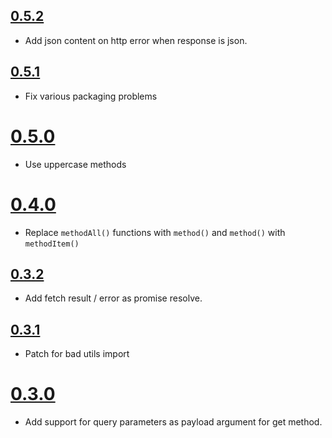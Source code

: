 ## [0.5.2](https://github.com/Kozea/redux-api-unrest/compare/v0.5.1...v0.5.2)

* Add json content on http error when response is json.

## [0.5.1](https://github.com/Kozea/redux-api-unrest/compare/v0.5.0...v0.5.1)

* Fix various packaging problems

# [0.5.0](https://github.com/Kozea/redux-api-unrest/compare/v0.4.0...v0.5.0)

* Use uppercase methods

# [0.4.0](https://github.com/Kozea/redux-api-unrest/compare/v0.3.2...v0.4.0)

* Replace `methodAll()` functions with `method()` and `method()` with `methodItem()`

## [0.3.2](https://github.com/Kozea/redux-api-unrest/compare/v0.3.1...v0.3.2)

* Add fetch result / error as promise resolve.

## [0.3.1](https://github.com/Kozea/redux-api-unrest/compare/v0.3.0...v0.3.1)

* Patch for bad utils import

# [0.3.0](https://github.com/Kozea/redux-api-unrest/compare/v0.2.3...v0.3.0)

* Add support for query parameters as payload argument for get method.
